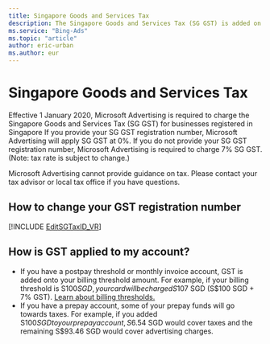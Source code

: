```yaml
---
title: Singapore Goods and Services Tax
description: The Singapore Goods and Services Tax (SG GST) is added on advertising costs
ms.service: "Bing-Ads"
ms.topic: "article"
author: eric-urban
ms.author: eur
---
```


# Singapore Goods and Services Tax

Effective 1 January 2020, Microsoft Advertising is required to charge the Singapore Goods and Services Tax (SG GST) for businesses registered in Singapore If you provide your SG GST registration number, Microsoft Advertising will apply SG GST at 0%. If you do not provide your SG GST registration number, Microsoft Advertising is required to charge 7% SG GST. (Note: tax rate is subject to change.)

Microsoft Advertising cannot provide guidance on tax. Please contact your tax advisor or local tax office if you have questions.

## How to change your GST registration number

[!INCLUDE [EditSGTaxID_VR](./includes/EditSGTaxID_VR.md)]
## How is GST applied to my account?

- If you have a postpay threshold or monthly invoice account, GST is added onto your billing threshold amount. For example, if your billing threshold is S$100 SGD, your card will be charged S$107 SGD (S$100 SGD + 7% GST). [Learn about billing thresholds.](./hlp_BA_CONC_BillingThreshold.md)
- If you have a prepay account, some of your prepay funds will go towards taxes. For example, if you added S$100 SGD to your prepay account, S$6.54 SGD would cover taxes and the remaining S$93.46 SGD would cover advertising charges.


